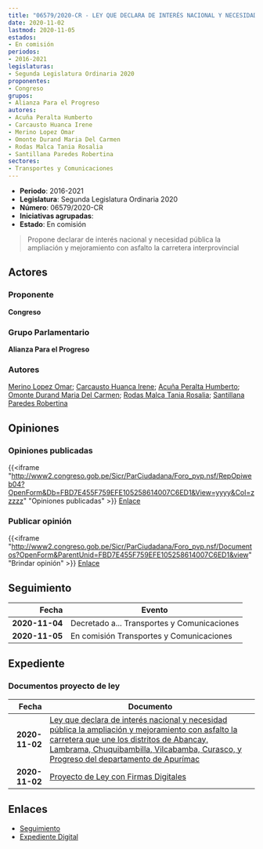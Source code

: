 ```yaml
---
title: "06579/2020-CR - LEY QUE DECLARA DE INTERÉS NACIONAL Y NECESIDAD PÚBLICA LA AMPLIACIÓN Y MEJORAMIENTO CON ASFALTO LA CARRETERA QUE UNE LOS DISTRITOS DE ABANCAY, LAMBRAMA, CHUQUIBAMBILLA, VILCABAMBA, CURASCO Y PROGRESO DEL DEPARTAMENTO DE APURÍMAC"
date: 2020-11-02
lastmod: 2020-11-05
estados:
- En comisión
periodos:
- 2016-2021
legislaturas:
- Segunda Legislatura Ordinaria 2020
proponentes:
- Congreso
grupos:
- Alianza Para el Progreso
autores:
- Acuña Peralta Humberto
- Carcausto Huanca Irene
- Merino Lopez Omar
- Omonte Durand Maria Del Carmen
- Rodas Malca Tania Rosalia
- Santillana Paredes Robertina
sectores:
- Transportes y Comunicaciones
---
```

- **Periodo**: 2016-2021
- **Legislatura**: Segunda Legislatura Ordinaria 2020
- **Número**: 06579/2020-CR
- **Iniciativas agrupadas**: 
- **Estado**: En comisión

> Propone declarar de interés nacional y necesidad pública la ampliación y mejoramiento con asfalto la carretera interprovincial


## Actores

### Proponente

**Congreso**

### Grupo Parlamentario

**Alianza Para el Progreso**

### Autores

[Merino Lopez Omar](mailto:mailto:omerino@congreso.gob.pe); [Carcausto Huanca Irene](mailto:mailto:icarcausto@congreso.gob.pe); [Acuña Peralta Humberto](mailto:mailto:hacuna@congreso.gob.pe); [Omonte Durand Maria Del Carmen](mailto:mailto:momonte@congreso.gob.pe); [Rodas Malca Tania Rosalia](mailto:mailto:trodas@congreso.gob.pe); [Santillana Paredes Robertina](mailto:mailto:rsantillana@congreso.gob.pe)

## Opiniones

### Opiniones publicadas

{{<iframe "http://www2.congreso.gob.pe/Sicr/ParCiudadana/Foro_pvp.nsf/RepOpiweb04?OpenForm&Db=FBD7E455F759EFE105258614007C6ED1&View=yyyy&Col=zzzzz" "Opiniones publicadas" >}}
[Enlace](http://www2.congreso.gob.pe/Sicr/ParCiudadana/Foro_pvp.nsf/RepOpiweb04?OpenForm&Db=FBD7E455F759EFE105258614007C6ED1&View=yyyy&Col=zzzzz)

### Publicar opinión

{{<iframe "http://www2.congreso.gob.pe/Sicr/ParCiudadana/Foro_pvp.nsf/Documentos?OpenForm&ParentUnid=FBD7E455F759EFE105258614007C6ED1&view" "Brindar opinión" >}}
[Enlace](http://www2.congreso.gob.pe/Sicr/ParCiudadana/Foro_pvp.nsf/Documentos?OpenForm&ParentUnid=FBD7E455F759EFE105258614007C6ED1&view)


## Seguimiento

| Fecha | Evento |
|------:|--------|
| **2020-11-04** | Decretado a... Transportes y Comunicaciones |
| **2020-11-05** | En comisión Transportes y Comunicaciones |

## Expediente

### Documentos proyecto de ley

| Fecha | Documento |
|------:|-----------|
| **2020-11-02** | [Ley que declara de interés nacional y necesidad pública la ampliación y mejoramiento con asfalto la carretera que une los distritos de Abancay, Lambrama, Chuquibambilla, Vilcabamba, Curasco, y Progreso del departamento de Apurímac](http://www.leyes.congreso.gob.pe/Documentos/2016_2021/Proyectos_de_Ley_y_de_Resoluciones_Legislativas/PL06579-20201102.pdf) |
| **2020-11-02** | [Proyecto de Ley con Firmas Digitales](http://www.leyes.congreso.gob.pe/Documentos/2016_2021/Proyectos_de_Ley_y_de_Resoluciones_Legislativas/Proyectos_Firmas_digitales/PL06579.pdf) |

## Enlaces

- [Seguimiento](http://www2.congreso.gob.pe/Sicr/TraDocEstProc/CLProLey2016.nsf/f7fff46988ca05b1052578e100829cc7/5068c0ca3043e2c505258615007b8344?OpenDocument)
- [Expediente Digital](http://www2.congreso.gob.pe/Sicr/TraDocEstProc/Expvirt_2011.nsf/visbusqptramdoc1621/06579?opendocument)

